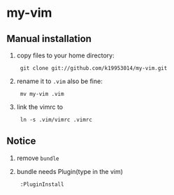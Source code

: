 # my-vim
## Manual installation
1. copy files to your home directory:

        git clone git://github.com/k19953014/my-vim.git

2. rename it to `.vim` also be fine:

        mv my-vim .vim

3. link the vimrc to

        ln -s .vim/vimrc .vimrc

## Notice

1. remove `bundle`

2. bundle needs Plugin(type in the vim)

        :PluginInstall

